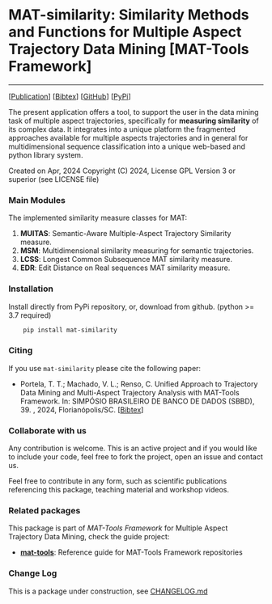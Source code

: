 # MAT-similarity: Similarity Methods and Functions for Multiple Aspect Trajectory Data Mining \[MAT-Tools Framework\]
---

\[[Publication](#)\] \[[Bibtex](https://github.com/mat-analysis/mat-tools/blob/main/references/mat-tools.bib)\] \[[GitHub](https://github.com/mat-analysis/mat-similarity)\] \[[PyPi](https://pypi.org/project/mat-similarity/)\]


The present application offers a tool, to support the user in the data mining task of multiple aspect trajectories, specifically for **measuring similarity** of its complex data. It integrates into a unique platform the fragmented approaches available for multiple aspects trajectories and in general for multidimensional sequence classification into a unique web-based and python library system. 

Created on Apr, 2024
Copyright (C) 2024, License GPL Version 3 or superior (see LICENSE file)

### Main Modules

The implemented similarity measure classes for MAT:

1. **MUITAS**: Semantic-Aware Multiple-Aspect Trajectory Similarity measure.
2. **MSM**: Multidimensional similarity measuring for semantic trajectories.
3. **LCSS**: Longest Common Subsequence MAT similarity measure.
4. **EDR**: Edit Distance on Real sequences MAT similarity measure.

### Installation

Install directly from PyPi repository, or, download from github. (python >= 3.7 required)

```bash
    pip install mat-similarity
```

### Citing

If you use `mat-similarity` please cite the following paper:

 - Portela, T. T.; Machado, V. L.; Renso, C. Unified Approach to Trajectory Data Mining and Multi-Aspect Trajectory Analysis with MAT-Tools Framework. In: SIMPÓSIO BRASILEIRO DE BANCO DE DADOS (SBBD), 39. , 2024, Florianópolis/SC. \[[Bibtex](https://github.com/mat-analysis/mat-tools/blob/main/references/mat-tools.bib)\]

### Collaborate with us

Any contribution is welcome. This is an active project and if you would like to include your code, feel free to fork the project, open an issue and contact us.

Feel free to contribute in any form, such as scientific publications referencing this package, teaching material and workshop videos.

### Related packages

This package is part of _MAT-Tools Framework_ for Multiple Aspect Trajectory Data Mining, check the guide project:

- **[mat-tools](https://github.com/mat-analysis/mat-tools)**: Reference guide for MAT-Tools Framework repositories

### Change Log

This is a package under construction, see [CHANGELOG.md](https://github.com/mat-analysis/mat-similarity/blob/main/CHANGELOG.md)